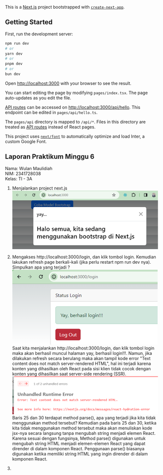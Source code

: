 This is a [Next.js](https://nextjs.org/) project bootstrapped with [`create-next-app`](https://github.com/vercel/next.js/tree/canary/packages/create-next-app).

## Getting Started

First, run the development server:

```bash
npm run dev
# or
yarn dev
# or
pnpm dev
# or
bun dev
```

Open [http://localhost:3000](http://localhost:3000) with your browser to see the result.

You can start editing the page by modifying `pages/index.tsx`. The page auto-updates as you edit the file.

[API routes](https://nextjs.org/docs/api-routes/introduction) can be accessed on [http://localhost:3000/api/hello](http://localhost:3000/api/hello). This endpoint can be edited in `pages/api/hello.ts`.

The `pages/api` directory is mapped to `/api/*`. Files in this directory are treated as [API routes](https://nextjs.org/docs/api-routes/introduction) instead of React pages.

This project uses [`next/font`](https://nextjs.org/docs/basic-features/font-optimization) to automatically optimize and load Inter, a custom Google Font.

## Laporan Praktikum Minggu 6

Nama: Wulan Maulidiah <br>
NIM: 2341728038 <br>
Kelas: TI - 3A

1. Menjalankan project next.js
![Screenshoot](assets-report/W06-1.png) <br>
2. Mengakses http://localhost:3000/login, dan klik tombol login. Kemudian lakukan refresh page berkali-kali (jika perlu restart npm run dev nya). Simpulkan apa yang terjadi ?
![Screenshoot](assets-report/W06-2.png) <br>
Saat kita menjalankan http://localhost:3000/login, dan klik tombol login maka akan berhasil muncul halaman yay, berhasil login!!!. Namun, jika dilakukan refresh secara berulang maka akan tampil kode error "Text content does not match server-rendered HTML", hal ini terjadi karena konten yang dihasilkan oleh React pada sisi klien tidak cocok dengan konten yang dihasilkan saat server-side rendering (SSR).
![Screenshoot](assets-report/W06-2a.png) <br>
Baris 25 dan 30 terdapat method parse(), apa yang terjadi jika kita tidak menggunakan method tersebut? 
Kemudian pada baris 25 dan 30, ketika kita tidak menggunakan method tersebut maka akan menuliskan kode jsx-nya secara langsung tanpa mengubah string menjadi elemen React. Karena sesuai dengan fungsinya, Method parse() digunakan untuk mengubah string HTML menjadi elemen-elemen React yang dapat dirender di dalam komponen React. Penggunaan parse() biasanya digunakan ketika memiliki string HTML yang ingin dirender di dalam komponen React.

3. 